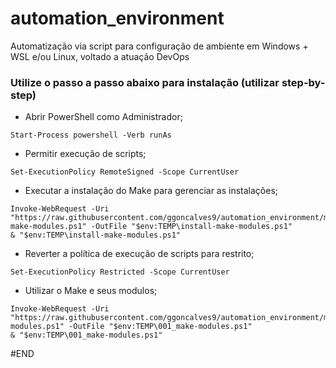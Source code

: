 # automation_environment
Automatização via script para configuração de ambiente em Windows + WSL e/ou Linux, voltado a atuação DevOps

### Utilize o passo a passo abaixo para instalação (utilizar step-by-step)

- Abrir PowerShell como Administrador;
```
Start-Process powershell -Verb runAs
```

- Permitir execução de scripts;
```
Set-ExecutionPolicy RemoteSigned -Scope CurrentUser
```

- Executar a instalação do Make para gerenciar as instalações;
```
Invoke-WebRequest -Uri "https://raw.githubusercontent.com/ggoncalves9/automation_environment/main/000_install-make-modules.ps1" -OutFile "$env:TEMP\install-make-modules.ps1"
& "$env:TEMP\install-make-modules.ps1"
```

- Reverter a política de execução de scripts para restrito;
```
Set-ExecutionPolicy Restricted -Scope CurrentUser
```

-  Utilizar o Make e seus modulos;
```
Invoke-WebRequest -Uri "https://raw.githubusercontent.com/ggoncalves9/automation_environment/main/001_make-modules.ps1" -OutFile "$env:TEMP\001_make-modules.ps1"
& "$env:TEMP\001_make-modules.ps1"
```


#END
